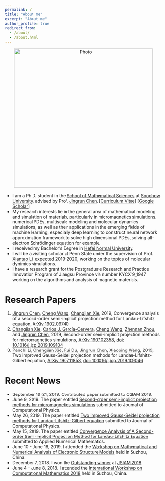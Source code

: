 ```yaml
---
permalink: /
title: "About me"
excerpt: "About me"
author_profile: true
redirect_from: 
  - /about/
  - /about.html
---
```


<p align="center">
  <img src="https://1223steven.github.io/files/suda.jpg?raw=true" alt="Photo" style="width: 450px;"/> 
</p>

* I am a Ph.D. student in the [School of Mathematical Sciences](http://math.suda.edu.cn/) at [Soochow University](http://www.suda.edu.cn/), advised by Prof. [Jingrun Chen](http://web.suda.edu.cn/jingrunchen/). [[Curriculum Vitae](http://stevencjxie8.com/files/cjxie_cv.pdf)] [[Google Scholar](https://scholar.google.com/citations?hl=zh-CN&user=BOlwunsAAAAJ)]
* My research interests lie in the general area of mathematical modeling and simulation of materials, particularly in micromagnetics simulations, numerical PDEs, multiscale modeling and molecular dynamics simulations, as well as their applications in the emerging fields of machine learning, especially deep learning to construct neural network approximation framework to solve high dimensional PDEs, solving all-electron Schrödinger equation for example.
* I received my Bachelor’s Degree in [Hefei Normal University](http://www.hfnu.edu.cn/). 
* I will be a visiting scholar at Penn State under the supervision of Prof. [Xiantao Li](http://personal.psu.edu/xxl12/), expected 2019-2020, working on the topics of molecular dynimics simulations. 
* I have a research grant for the Postgraduate Research and Practice Innovation Program of Jiangsu Province via number KYCX19_1947 working on the algorithms and analysis of magnetic materials.

# Research Papers
1. [Jingrun Chen](https://www.researchgate.net/profile/Jingrun_Chen), [Cheng Wang](https://scholar.google.com/citations?user=Nn6esL8AAAAJ&hl=en), [Changjian Xie](https://scholar.google.com/citations?hl=zh-CN&user=BOlwunsAAAAJ), 2019, Convergence analysis of a second-order semi-implicit projection method for Landau-Lifshitz equation, [ArXiv 1902.09740](https://arxiv.org/pdf/1902.09740.pdf)
1. [Changjian Xie](https://scholar.google.com/citations?hl=zh-CN&user=BOlwunsAAAAJ), [Carlos J. García-Cervera](http://web.math.ucsb.edu/~cgarcia/), [Cheng Wang](https://scholar.google.com/citations?user=Nn6esL8AAAAJ&hl=en), [Zhennan Zhou](http://bicmr.pku.edu.cn/~zhennan/), and [Jingrun Chen](https://www.researchgate.net/profile/Jingrun_Chen), 2019, Second-order semi-implicit projection methods for micromagnetics simulations, [ArXiv 1907.02358](https://arxiv.org/pdf/1907.02358.pdf), [doi: 10.1016/j.jcp.2019.109104](https://doi.org/10.1016/j.jcp.2019.109104)
1. Panchi Li, [Changjian Xie](https://scholar.google.com/citations?hl=zh-CN&user=BOlwunsAAAAJ), [Rui Du](http://math.suda.edu.cn/d5/86/c11113a251270/page.htm), [Jingrun Chen](https://www.researchgate.net/profile/Jingrun_Chen), [Xiaoping Wang](https://www.math.ust.hk/~mawang/), 2019, Two improved Gauss-Seidel projection methods for Landau-Lifshitz-Gilbert equation, [ArXiv 1907.11853](https://arxiv.org/pdf/1907.11853.pdf), [doi: 10.1016/j.jcp.2019.109046](https://doi.org/10.1016/j.jcp.2019.109046)


# Recent News
* September 19-21, 2019. Contributed paper submitted to CSIAM 2019.
* June 9, 2019. The paper entitled [Second-order semi-implicit projection methods for micromagnetics simulations](https://stevencjxie8.com/publications/IRGAN) submitted to Journal of Computational Physics.
* May 26, 2019. The paper entitled [Two improved Gauss-Seidel projection methods for Landau-Lifshitz-Gilbert equation](https://stevencjxie8.com/publications/TWOIMPROVED) submitted to Journal of Computational Physics.
* May 15, 2019. The paper entitled [Convergence Analysis of A Second-order Semi-implicit Projection Method for Landau-Lifshitz Equation](https://stevencjxie8.com/publications/MAAIRL) submitted to Applied Numerical Mathematics.
* June 10 - June 16, 2019. I attended the [Workshop on Mathematical and Numerical Analysis of Electronic Structure Models](http://lsec.cc.ac.cn/~mnaesm19/) held in Suzhou, China.
* December 7, 2018. I won the [Outstanding winner](https://1223steven.github.io/files/JSIAM2018-award.jpeg) at [JSIAM 2018](http://www.jsiam.js.cn/).
* June 4 - June 8, 2018. I attended the [International Workshop on Computational Mathematics 2018](http://lsec.cc.ac.cn/~iwcm18/) held in Suzhou, China.
